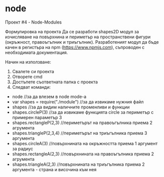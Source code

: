 # node
Проект #4 - Node-Modules

Формулировка на проекта
Да се разработи shapes2D модул за изчисляване на повърхнина и периметър на пространствени фигури (окръжност, правоъгълник и триъгълник). Разработеният модул да бъде качен в регистъра на npm (https://www.npmjs.com), съпроводен с необходимата документация.

Начин на използване:
1. Свалете си проекта
2. Отворете cmd
3. Достъпете съответната папка с проекта
4. Следват команди:
- node //за да влезем в node mode-a
- var shapes = require("./module") //за да извикаме нужния файл
- shapes //за да видим наличните променливи и функции
- shapes.circleP(3) //за да извикаме функцията circle за периметър с примерен параметър 3
- shapes.rectangleP(2,3) //периметърът на правоъгълника приема 2 агрумента
- shapes.triangleP(2,3,4) //периметърът на триъгълника приема 3 аргумента
- shapes.circleA(3) //повърхнината на окръжността приема 1 аргумент за радиус
- shapes.rectangleA(2,3) //повърхнината на правоъгълника приема 2 агрумента
- shapes.triangleA(2,3) //повърхнината на триъгълника приема 2 аргумента - страна и височина към нея
